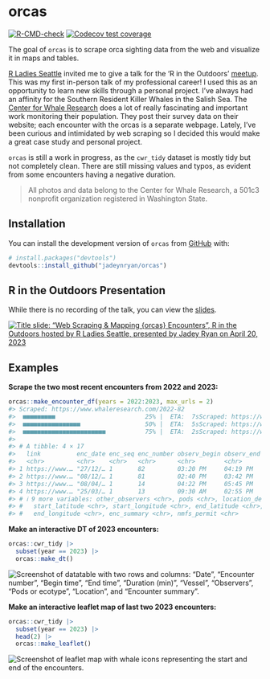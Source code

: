 
<!-- README.md is generated from README.Rmd. Please edit that file -->

# orcas

<!-- badges: start -->

[![R-CMD-check](https://github.com/jadeynryan/orcas/actions/workflows/R-CMD-check.yaml/badge.svg)](https://github.com/jadeynryan/orcas/actions/workflows/R-CMD-check.yaml)
[![Codecov test
coverage](https://codecov.io/gh/jadeynryan/orcas/branch/master/graph/badge.svg)](https://app.codecov.io/gh/jadeynryan/orcas?branch=master)

<!-- badges: end -->

The goal of `orcas` is to scrape orca sighting data from the web and
visualize it in maps and tables.

[R Ladies Seattle](https://rladiesseattle.org "R Ladies Seattle URL")
invited me to give a talk for the ‘R in the Outdoors’
[meetup](https://www.meetup.com/rladies-seattle/ "meetup URL"). This was
my first in-person talk of my professional career! I used this as an
opportunity to learn new skills through a personal project. I’ve always
had an affinity for the Southern Resident Killer Whales in the Salish
Sea. The [Center for Whale
Research](https://www.whaleresearch.com "Center for Whale Research URL")
does a lot of really fascinating and important work monitoring their
population. They post their survey data on their website; each encounter
with the orcas is a separate webpage. Lately, I’ve been curious and
intimidated by web scraping so I decided this would make a great case
study and personal project.

`orcas` is still a work in progress, as the `cwr_tidy` dataset is mostly
tidy but not completely clean. There are still missing values and typos,
as evident from some encounters having a negative duration.

> All photos and data belong to the Center for Whale Research, a 501c3
> nonprofit organization registered in Washington State.

## Installation

You can install the development version of `orcas` from
[GitHub](https://github.com/ "GitHub URL") with:

``` r
# install.packages("devtools")
devtools::install_github("jadeynryan/orcas")
```

## R in the Outdoors Presentation

While there is no recording of the talk, you can view the
[slides](https://rpubs.com/jadeynryan/orcas_RLadiesSeattleTalk "slides URL").

[![Title slide: “Web Scraping & Mapping {orcas} Encounters”, R in the
Outdoors hosted by R Ladies Seattle, presented by Jadey Ryan on April
20,
2023](inst/img/title_slide_J53_breach_2022.png)](https://rpubs.com/jadeynryan/orcas_RLadiesSeattleTalk)

## Examples

**Scrape the two most recent encounters from 2022 and 2023:**

``` r
orcas::make_encounter_df(years = 2022:2023, max_urls = 2)
#> Scraped: https://www.whaleresearch.com/2022-82
#>  ■■■■■■■■■                         25% |  ETA:  7sScraped: https://www.whaleresearch.com/2022-81
#>  ■■■■■■■■■■■■■■■■                  50% |  ETA:  5sScraped: https://www.whaleresearch.com/2023-14
#>  ■■■■■■■■■■■■■■■■■■■■■■■           75% |  ETA:  2sScraped: https://www.whaleresearch.com/2023-13
#>                                                    
#> # A tibble: 4 × 17
#>   link          enc_date enc_seq enc_number observ_begin observ_end vessel staff
#>   <chr>         <chr>    <chr>   <chr>      <chr>        <chr>      <chr>  <chr>
#> 1 https://www.… "27/12/… 1       82         03:20 PM     04:19 PM   Mike 1 Mark…
#> 2 https://www.… "08/12/… 1       81         02:40 PM     03:42 PM   Mike 1 Mark…
#> 3 https://www.… "08/04/… 1       14         04:22 PM     05:45 PM   Mike 1 Mark…
#> 4 https://www.… "25/03/… 1       13         09:30 AM     02:55 PM   Orcin… Dave…
#> # ℹ 9 more variables: other_observers <chr>, pods <chr>, location_descr <chr>,
#> #   start_latitude <chr>, start_longitude <chr>, end_latitude <chr>,
#> #   end_longitude <chr>, enc_summary <chr>, nmfs_permit <chr>
```

**Make an interactive DT of 2023 encounters:**

``` r
orcas::cwr_tidy |> 
  subset(year == 2023) |> 
  orcas::make_dt()
```

![Screenshot of datatable with two rows and columns: “Date”, “Encounter
number”, “Begin time”, “End time”, “Duration (min)”, “Vessel”,
“Observers”, “Pods or ecotype”, “Location”, and “Encounter
summary”.](inst/img/dt_screenshot.png)

**Make an interactive leaflet map of last two 2023 encounters:**

``` r
orcas::cwr_tidy |> 
  subset(year == 2023) |> 
  head(2) |> 
  orcas::make_leaflet()
```

![Screenshot of leaflet map with whale icons representing the start and
end of the encounters.](inst/img/leaflet_screenshot.png)
